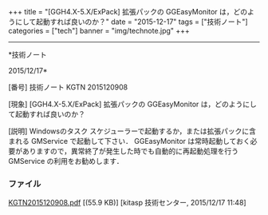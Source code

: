 ﻿+++
title = "[GGH4.X-5.X/ExPack] 拡張パックの GGEasyMonitor は，どのようにして起動すれば良いのか？"
date = "2015-12-17"
tags = ["技術ノート"]
categories = ["tech"]
banner = "img/technote.jpg"
+++

-----------------------------------------------------------------------------------------------------------------------------

*技術ノート

2015/12/17*


[番号]
技術ノート KGTN 2015120908

[現象]
[GGH4.X-5.X/ExPack] 拡張パックの GGEasyMonitor
は，どのようにして起動すれば良いのか？

[説明]
Windowsのタスク スケジューラーで起動するか，または拡張パックに含まれる
GMService で起動して下さい． GGEasyMonitor
は常時起動しておく必要がありますので，異常終了が発生した時でも自動的に再起動処理を行う
GMService の利用をお勧めします．


### ファイル

 
 


[KGTN2015120908.pdf](http://techreport.kitasp.net/attachments/download/2382/KGTN2015120908.pdf)
 [(55.9 KB)] [kitasp 技術センター, 2015/12/17
11:48]


 


 


